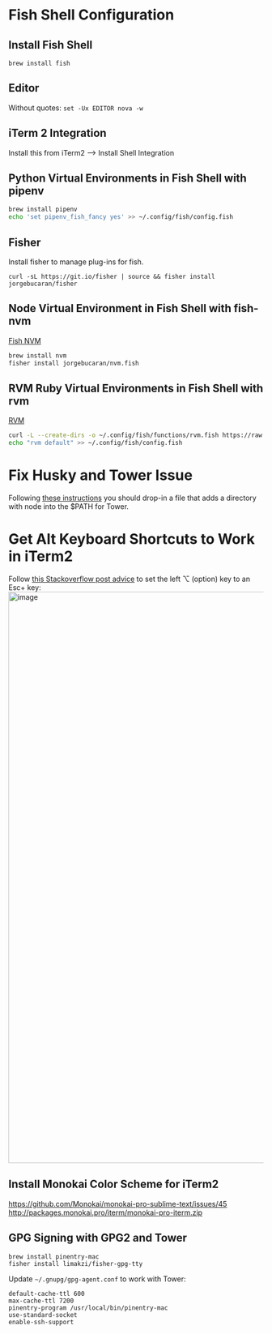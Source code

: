 # Fish Shell Configuration

## Install Fish Shell
```
brew install fish
```

## Editor
Without quotes:
`set -Ux EDITOR nova -w`

## iTerm 2 Integration
Install this from iTerm2 --> Install Shell Integration

## Python Virtual Environments in Fish Shell with pipenv
```sh
brew install pipenv
echo 'set pipenv_fish_fancy yes' >> ~/.config/fish/config.fish
```
## Fisher
Install fisher to manage plug-ins for fish.
```
curl -sL https://git.io/fisher | source && fisher install jorgebucaran/fisher
```

## Node Virtual Environment in Fish Shell with fish-nvm
[Fish NVM](https://github.com/jorgebucaran/fish-nvm)
```sh
brew install nvm
fisher install jorgebucaran/nvm.fish
```

## RVM Ruby Virtual Environments in Fish Shell with rvm
[RVM](https://rvm.io/integration/fish)
```sh
curl -L --create-dirs -o ~/.config/fish/functions/rvm.fish https://raw.github.com/lunks/fish-nuggets/master/functions/rvm.fish
echo "rvm default" >> ~/.config/fish/config.fish
```

# Fix Husky and Tower Issue
Following [these instructions](https://www.git-tower.com/help/guides/integration/environment/mac) you should drop-in a file that adds a directory with node into the $PATH for Tower.

# Get Alt Keyboard Shortcuts to Work in iTerm2
Follow [this Stackoverflow post advice](https://stackoverflow.com/a/48000819/2149359) to set the left ⌥ (option) key to an Esc+ key:
<img width="1128" alt="image" src="https://user-images.githubusercontent.com/565647/138564899-03607920-60f7-441b-9088-830ef52cb60c.png">

## Install Monokai Color Scheme for iTerm2
https://github.com/Monokai/monokai-pro-sublime-text/issues/45
http://packages.monokai.pro/iterm/monokai-pro-iterm.zip

## GPG Signing with GPG2 and Tower
```
brew install pinentry-mac
fisher install limakzi/fisher-gpg-tty
```

Update `~/.gnupg/gpg-agent.conf` to work with Tower:

```
default-cache-ttl 600
max-cache-ttl 7200
pinentry-program /usr/local/bin/pinentry-mac
use-standard-socket
enable-ssh-support
```
